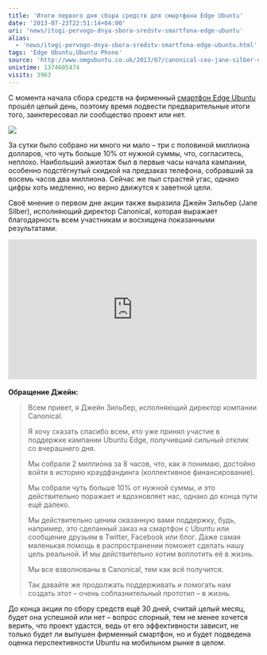 ```yaml
---
title: 'Итоги первого дня сбора средств для смартфона Edge Ubuntu'
date: '2013-07-23T22:51:14+04:00'
uri: 'news/itogi-pervogo-dnya-sbora-sredstv-smartfona-edge-ubuntu'
alias: 
  - 'news/itogi-pervogo-dnya-sbora-sredstv-smartfona-edge-ubuntu.html'
tags: 'Edge Ubuntu,Ubuntu Phone'
source: 'http://www.omgubuntu.co.uk/2013/07/canonical-ceo-jane-silber-ubuntu-edge-day-one'
unixtime: 1374605474
visits: 3963
---
```

С момента начала сбора средств на фирменный [смартфон Edge Ubuntu](news/edge-ubuntu) прошёл целый день, поэтому время подвести предварительные итоги того, заинтересовал ли сообщество проект или нет.

[![](img/2013/07/23/22-00/9349786134.jpg)](img/2013/07/23/22-00/9349786134.jpg)

За сутки было собрано ни много ни мало – три с половиной миллиона долларов, что чуть больше 10% от нужной суммы, что, согласитесь, неплохо. Наибольший ажиотаж был в первые часы начала кампании, особенно подстёгнутый скидкой на предзаказ телефона, собравший за восемь часов два миллиона. Сейчас же пыл страстей угас, однако цифры хоть медленно, но верно движутся к заветной цели.

Своё мнение о первом дне акции также выразила Джейн Зильбер (Jane Silber), исполняющий директор Canonical, которая выражает благодарность всем участникам и восхищена показанными результатами.

<iframe src="http://www.youtube.com/embed/c8Ezwg5LKd4" frameborder="0" width="500" height="281"></iframe> 

**Обращение Джейн:**

> Всем привет, я Джейн Зильбер, исполняющий директор компании Canonical.
> 
> Я хочу сказать спасибо всем, кто уже принял участие в поддержке кампании Ubuntu Edge, получивший сильный отклик со вчерашнего дня.
> 
> Мы собрали 2 миллиона за 8 часов, что, как я понимаю, достойно войти в историю краудфандинга (коллективное финансирование).
> 
> Мы собрали чуть больше 10% от нужной суммы, и это действительно поражает и вдохновляет нас, однако до конца пути ещё далеко.
> 
> Мы действительно ценим оказанную вами поддержку, будь, например, это сделанный заказ на смартфон с Ubuntu или сообщение друзьям в Twitter, Facebook или блог. Даже самая маленькая помощь в распространении поможет сделать нашу цель реальной. И мы действительно хотим воплотить её в жизнь.
> 
> Мы все взволнованы в Canonical, тем как всё получится.
> 
> Так давайте же продолжать поддерживать и помогать нам создать этот – очень соблазнительный прототип – в жизнь.

До конца акции по сбору средств ещё 30 дней, считай целый месяц, будет она успешной или нет – вопрос спорный, тем не менее хочется верить, что проект удастся, ведь от его эффективности зависит, не только будет ли выпушен фирменный смартфон, но и будет подведена оценка перспективности Ubuntu на мобильном рынке в целом.
